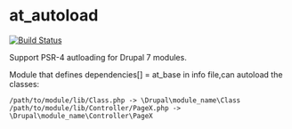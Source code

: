 at_autoload
===========

[![Build Status](https://secure.travis-ci.org/andytruong/at_autoload.png?branch=7.x-1.x)](http://travis-ci.org/andytruong/at_autoload)

Support PSR-4 autloading for Drupal 7 modules.

Module that defines dependencies[] = at_base in info file,can autoload the classes:

````
/path/to/module/lib/Class.php -> \Drupal\module_name\Class
/path/to/module/lib/Controller/PageX.php -> \Drupal\module_name\Controller\PageX
````
